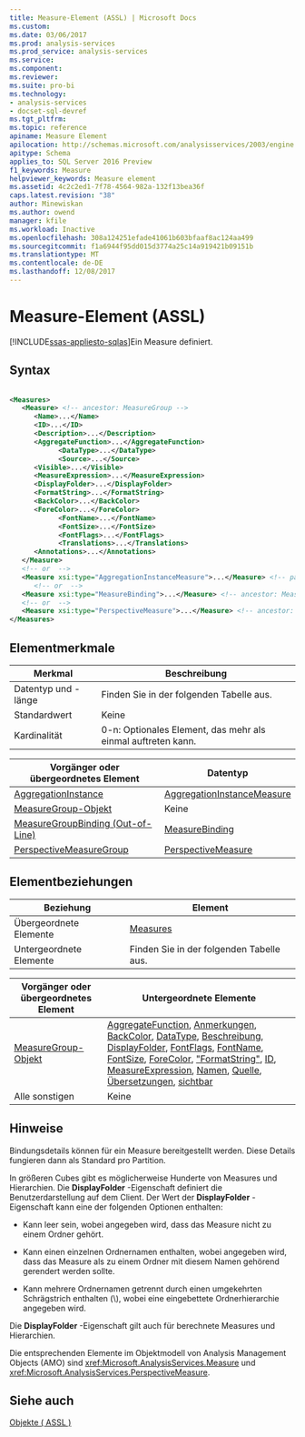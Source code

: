 ```yaml
---
title: Measure-Element (ASSL) | Microsoft Docs
ms.custom: 
ms.date: 03/06/2017
ms.prod: analysis-services
ms.prod_service: analysis-services
ms.service: 
ms.component: 
ms.reviewer: 
ms.suite: pro-bi
ms.technology:
- analysis-services
- docset-sql-devref
ms.tgt_pltfrm: 
ms.topic: reference
apiname: Measure Element
apilocation: http://schemas.microsoft.com/analysisservices/2003/engine
apitype: Schema
applies_to: SQL Server 2016 Preview
f1_keywords: Measure
helpviewer_keywords: Measure element
ms.assetid: 4c2c2ed1-7f78-4564-982a-132f13bea36f
caps.latest.revision: "38"
author: Minewiskan
ms.author: owend
manager: kfile
ms.workload: Inactive
ms.openlocfilehash: 308a124251efade41061b603bfaaf8ac124aa499
ms.sourcegitcommit: f1a6944f95dd015d3774a25c14a919421b09151b
ms.translationtype: MT
ms.contentlocale: de-DE
ms.lasthandoff: 12/08/2017
---
```

# <a name="measure-element-assl"></a>Measure-Element (ASSL)
[!INCLUDE[ssas-appliesto-sqlas](../../../includes/ssas-appliesto-sqlas.md)]Ein Measure definiert.  
  
## <a name="syntax"></a>Syntax  
  
```xml  
  
<Measures>  
   <Measure> <!-- ancestor: MeasureGroup -->  
      <Name>...</Name>  
      <ID>...</ID>  
      <Description>...</Description>  
      <AggregateFunction>...</AggregateFunction>  
            <DataType>...</DataType>  
            <Source>...</Source>  
      <Visible>...</Visible>  
      <MeasureExpression>...</MeasureExpression>  
      <DisplayFolder>...</DisplayFolder>  
      <FormatString>...</FormatString>  
      <BackColor>...</BackColor>  
      <ForeColor>...</ForeColor>  
            <FontName>...</FontName>  
            <FontSize>...</FontSize>  
            <FontFlags>...</FontFlags>  
            <Translations>...</Translations>  
      <Annotations>...</Annotations>  
   </Measure>  
   <!-- or  -->  
   <Measure xsi:type="AggregationInstanceMeasure">...</Measure> <!-- parent: AggregationInstance -->  
      <!-- or  -->  
   <Measure xsi:type="MeasureBinding">...</Measure> <!-- ancestor: MeasureGroupBinding (out-of-line) -->  
   <!-- or  -->  
   <Measure xsi:type="PerspectiveMeasure">...</Measure> <!-- ancestor: PerspectiveMeasureGroup -->  
</Measures>  
```  
  
## <a name="element-characteristics"></a>Elementmerkmale  
  
|Merkmal|Beschreibung|  
|--------------------|-----------------|  
|Datentyp und -länge|Finden Sie in der folgenden Tabelle aus.|  
|Standardwert|Keine|  
|Kardinalität|0-n: Optionales Element, das mehr als einmal auftreten kann.|  
  
|Vorgänger oder übergeordnetes Element|Datentyp|  
|------------------------|---------------|  
|[AggregationInstance](../../../analysis-services/scripting/objects/aggregationinstance-element-assl.md)|[AggregationInstanceMeasure](../../../analysis-services/scripting/data-type/measurebinding-data-type-assl.md)|  
|[MeasureGroup-Objekt](../../../analysis-services/scripting/objects/measuregroup-element-assl.md)|Keine|  
|[MeasureGroupBinding (Out-of-Line)](../../../analysis-services/scripting/data-type/measuregroupbinding-data-type-out-of-line-assl.md)|[MeasureBinding](../../../analysis-services/scripting/data-type/measurebinding-data-type-assl.md)|  
|[PerspectiveMeasureGroup](../../../analysis-services/scripting/data-type/perspectivemeasuregroup-data-type-assl.md)|[PerspectiveMeasure](../../../analysis-services/scripting/data-type/perspectivemeasure-data-type-assl.md)|  
  
## <a name="element-relationships"></a>Elementbeziehungen  
  
|Beziehung|Element|  
|------------------|-------------|  
|Übergeordnete Elemente|[Measures](../../../analysis-services/scripting/collections/measures-element-assl.md)|  
|Untergeordnete Elemente|Finden Sie in der folgenden Tabelle aus.|  
  
|Vorgänger oder übergeordnetes Element|Untergeordnete Elemente|  
|------------------------|--------------------|  
|[MeasureGroup-Objekt](../../../analysis-services/scripting/objects/measuregroup-element-assl.md)|[AggregateFunction](../../../analysis-services/scripting/properties/aggregatefunction-element-assl.md), [Anmerkungen](../../../analysis-services/scripting/collections/annotations-element-assl.md), [BackColor](../../../analysis-services/scripting/properties/backcolor-element-assl.md), [DataType](../../../analysis-services/scripting/properties/datatype-element-assl.md), [Beschreibung](../../../analysis-services/scripting/properties/description-element-assl.md), [ DisplayFolder](../../../analysis-services/scripting/properties/displayfolder-element-assl.md), [FontFlags](../../../analysis-services/scripting/properties/fontflags-element-assl.md), [FontName](../../../analysis-services/scripting/properties/fontname-element-assl.md), [FontSize](../../../analysis-services/scripting/properties/fontsize-element-assl.md), [ForeColor](../../../analysis-services/scripting/properties/forecolor-element-assl.md), [ "FormatString"](../../../analysis-services/scripting/properties/formatstring-element-assl.md), [ID](../../../analysis-services/scripting/properties/id-element-assl.md), [MeasureExpression](../../../analysis-services/scripting/properties/measureexpression-element-assl.md), [Namen](../../../analysis-services/scripting/properties/name-element-assl.md), [Quelle](../../../analysis-services/scripting/properties/source-element-measure-assl.md), [ Übersetzungen](../../../analysis-services/scripting/collections/translations-element-assl.md), [sichtbar](../../../analysis-services/scripting/properties/visible-element-assl.md)|  
|Alle sonstigen|Keine|  
  
## <a name="remarks"></a>Hinweise  
 Bindungsdetails können für ein Measure bereitgestellt werden. Diese Details fungieren dann als Standard pro Partition.  
  
 In größeren Cubes gibt es möglicherweise Hunderte von Measures und Hierarchien. Die **DisplayFolder** -Eigenschaft definiert die Benutzerdarstellung auf dem Client. Der Wert der **DisplayFolder** -Eigenschaft kann eine der folgenden Optionen enthalten:  
  
-   Kann leer sein, wobei angegeben wird, dass das Measure nicht zu einem Ordner gehört.  
  
-   Kann einen einzelnen Ordnernamen enthalten, wobei angegeben wird, dass das Measure als zu einem Ordner mit diesem Namen gehörend gerendert werden sollte.  
  
-   Kann mehrere Ordnernamen getrennt durch einen umgekehrten Schrägstrich enthalten (\\), wobei eine eingebettete Ordnerhierarchie angegeben wird.  
  
 Die **DisplayFolder** -Eigenschaft gilt auch für berechnete Measures und Hierarchien.  
  
 Die entsprechenden Elemente im Objektmodell von Analysis Management Objects (AMO) sind <xref:Microsoft.AnalysisServices.Measure> und <xref:Microsoft.AnalysisServices.PerspectiveMeasure>.  
  
## <a name="see-also"></a>Siehe auch  
 [Objekte &#40; ASSL &#41;](../../../analysis-services/scripting/objects/objects-assl.md)  
  
  
